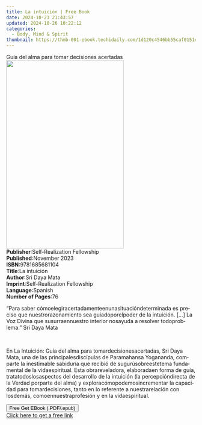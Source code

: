 ```yaml
---
title: La intuición | Free Book
date: 2024-10-23 21:43:57
updated: 2024-10-26 10:22:12
categories:
  - Body, Mind & Spirit
thumbnail: https://thmb-001-ebook.techidaily.com/1d120c4546bb55caf0151e9e4010b66191be6b189139c0fc6e4b6fc79263bba1.jpg
---
```

<main id="book-container">
  <div class="flex flex-col">
    <div class="book-brief flex-1 py-6 px-4 sm:p-6 md:py-10 md:px-8">
      <!-- brief-->
      <div class="book-brief-main">
        Guía del alma para tomar decisiones acertadas
      </div>
    </div>
    <div
      class="book-meta-info flex-1 grid gap-4 col-start-1 col-end-3 row-start-1 sm:mb-6 sm:grid-cols-4 lg:gap-6 lg:col-start-2 lg:row-end-6 lg:row-span-6 lg:mb-0"
    >
      <div
        class="book-meta-info-left place-content-center mt-4 p-4 text-sm leading-6 col-start-2 col-span-2 dark:text-slate-400"
      >
        <img
          class="w-full h-500 object-cover rounded-lg sm:h-255 sm:col-span-2 lg:col-span-full"
          src="https://img-001-ebook.techidaily.com/8adabf1b386cdc0feb35deb3cf1e3482b0a663815832db8679371b770f6d4830.jpg"
          alt=""
          width="312"
          height="500"
        />
      </div>
      <div
        class="book-meta-info-right mt-2 col-start-1 row-start-2 col-span-3 self-center"
      >
        <!-- meta data  -->
        <div class="flex flex-col px-4 md:px-8">
          <div class="flex-1">
            <strong>Publisher</strong>:<span class="px-2"
              >Self-Realization Fellowship</span
            >
          </div>
          <div class="flex-1">
            <strong>Published</strong>:<span class="px-2">November 2023</span>
          </div>
          <div class="flex-1">
            <strong>ISBN</strong>:<span class="px-2">9781685681104</span>
          </div>
          <div class="flex-1">
            <strong>Title</strong>:<span class="px-2">La intuición</span>
          </div>
          <div class="flex-1">
            <strong>Author</strong>:<span class="px-2">Sri Daya Mata</span>
          </div>
          <div class="flex-1">
            <strong>Imprint</strong>:<span class="px-2"
              >Self-Realization Fellowship</span
            >
          </div>
          <div class="flex-1">
            <strong>Language</strong>:<span class="px-2">Spanish</span>
          </div>
          <div class="flex-1">
            <strong>Number of Pages</strong>:<span class="px-2">76</span>
          </div>
        </div>
      </div>
    </div>
    <div class="book-description flex-1 py-6 px-4 sm:p-6 md:py-10 md:px-8">
      <div class="book-description-main">
        <div accordion-content="" id="description">
          <p class="Paragraph SCXW72877956 BCX4">
            <span lang="EN-US" class="TextRun SCXW72877956 BCX4"
              ><span class="NormalTextRun SCXW72877956 BCX4">“Para saber </span
              ><span class="NormalTextRun SCXW72877956 BCX4">cómo</span
              ><span class="NormalTextRun SCXW72877956 BCX4"></span
              ><span class="NormalTextRun SCXW72877956 BCX4">elegir</span
              ><span class="NormalTextRun SCXW72877956 BCX4"></span
              ><span class="NormalTextRun SCXW72877956 BCX4">acertadamente</span
              ><span class="NormalTextRun SCXW72877956 BCX4"></span
              ><span class="NormalTextRun SCXW72877956 BCX4">en</span
              ><span class="NormalTextRun SCXW72877956 BCX4"></span
              ><span class="NormalTextRun SCXW72877956 BCX4">una</span
              ><span class="NormalTextRun SCXW72877956 BCX4"></span
              ><span class="NormalTextRun SCXW72877956 BCX4">situación</span
              ><span class="NormalTextRun SCXW72877956 BCX4"></span
              ><span class="NormalTextRun SCXW72877956 BCX4">determinada</span
              ><span class="NormalTextRun SCXW72877956 BCX4"> es </span
              ><span class="NormalTextRun SCXW72877956 BCX4">preciso</span
              ><span class="NormalTextRun SCXW72877956 BCX4"> que </span
              ><span class="NormalTextRun SCXW72877956 BCX4">nuestro</span
              ><span class="NormalTextRun SCXW72877956 BCX4"></span
              ><span class="NormalTextRun SCXW72877956 BCX4">razonamiento</span
              ><span class="NormalTextRun SCXW72877956 BCX4"> sea </span
              ><span class="NormalTextRun SCXW72877956 BCX4">guiado</span
              ><span class="NormalTextRun SCXW72877956 BCX4"></span
              ><span class="NormalTextRun SCXW72877956 BCX4">por</span
              ><span class="NormalTextRun SCXW72877956 BCX4"></span
              ><span class="NormalTextRun SCXW72877956 BCX4">el</span
              ><span class="NormalTextRun SCXW72877956 BCX4"></span
              ><span class="NormalTextRun SCXW72877956 BCX4">poder</span
              ><span class="NormalTextRun SCXW72877956 BCX4"> de la </span
              ><span class="NormalTextRun SCXW72877956 BCX4">intuición</span
              ><span class="NormalTextRun SCXW72877956 BCX4"
                >. […] La Voz Divina que </span
              ><span class="NormalTextRun SCXW72877956 BCX4">susurra</span
              ><span class="NormalTextRun SCXW72877956 BCX4"></span
              ><span class="NormalTextRun SCXW72877956 BCX4">en</span
              ><span class="NormalTextRun SCXW72877956 BCX4"></span
              ><span class="NormalTextRun SCXW72877956 BCX4">nuestro</span
              ><span class="NormalTextRun SCXW72877956 BCX4"> interior </span
              ><span class="NormalTextRun SCXW72877956 BCX4">nos</span
              ><span class="NormalTextRun SCXW72877956 BCX4"></span
              ><span class="NormalTextRun SCXW72877956 BCX4">ayuda</span
              ><span class="NormalTextRun SCXW72877956 BCX4"> a resolver </span
              ><span class="NormalTextRun SCXW72877956 BCX4">todo</span
              ><span class="NormalTextRun SCXW72877956 BCX4"></span
              ><span class="NormalTextRun SCXW72877956 BCX4">problema</span
              ><span class="NormalTextRun SCXW72877956 BCX4">.” </span></span
            ><span lang="EN-US" class="TextRun SCXW72877956 BCX4"
              >Sri Daya Mata</span
            ><span class="EOP SCXW72877956 BCX4">&nbsp;</span>
          </p>
          <p class="Paragraph SCXW72877956 BCX4">
            <span lang="EN-US" class="TextRun SCXW72877956 BCX4"
              ><span class="NormalTextRun SCXW72877956 BCX4"></span></span
            ><span class="EOP SCXW72877956 BCX4">&nbsp;</span>
          </p>
          <p class="Paragraph SCXW72877956 BCX4">
            <span lang="EN-US" class="TextRun SCXW72877956 BCX4">En </span
            ><span lang="EN-US" class="TextRun SCXW72877956 BCX4"
              ><span class="NormalTextRun SCXW72877956 BCX4">La </span
              ><span class="NormalTextRun SCXW72877956 BCX4">Intuición</span
              ><span class="NormalTextRun SCXW72877956 BCX4">: </span
              ><span class="NormalTextRun SCXW72877956 BCX4">Guía</span
              ><span class="NormalTextRun SCXW72877956 BCX4">
                del alma para </span
              ><span class="NormalTextRun SCXW72877956 BCX4">tomar</span
              ><span class="NormalTextRun SCXW72877956 BCX4"></span
              ><span class="NormalTextRun SCXW72877956 BCX4">decisiones</span
              ><span class="NormalTextRun SCXW72877956 BCX4"></span
              ><span class="NormalTextRun SCXW72877956 BCX4"
                >acertadas</span
              ></span
            ><span lang="EN-US" class="TextRun SCXW72877956 BCX4"
              ><span class="NormalTextRun SCXW72877956 BCX4"
                >, Sri Daya Mata, </span
              ><span class="NormalTextRun SCXW72877956 BCX4">una</span
              ><span class="NormalTextRun SCXW72877956 BCX4"> de las </span
              ><span class="NormalTextRun SCXW72877956 BCX4">principales</span
              ><span class="NormalTextRun SCXW72877956 BCX4"></span
              ><span class="NormalTextRun SCXW72877956 BCX4">discípulas</span
              ><span class="NormalTextRun SCXW72877956 BCX4"> de </span
              ><span class="NormalTextRun SCXW72877956 BCX4">Paramahansa</span
              ><span class="NormalTextRun SCXW72877956 BCX4"> Yogananda, </span
              ><span class="NormalTextRun SCXW72877956 BCX4">comparte</span
              ><span class="NormalTextRun SCXW72877956 BCX4">
                la inestimable </span
              ><span class="NormalTextRun SCXW72877956 BCX4">sabiduría</span
              ><span class="NormalTextRun SCXW72877956 BCX4"> que </span
              ><span class="NormalTextRun SCXW72877956 BCX4">recibió</span
              ><span class="NormalTextRun SCXW72877956 BCX4"> de </span
              ><span class="NormalTextRun SCXW72877956 BCX4">su</span
              ><span class="NormalTextRun SCXW72877956 BCX4"></span
              ><span class="NormalTextRun SCXW72877956 BCX4">gurú</span
              ><span class="NormalTextRun SCXW72877956 BCX4"></span
              ><span class="NormalTextRun SCXW72877956 BCX4">sobre</span
              ><span class="NormalTextRun SCXW72877956 BCX4"></span
              ><span class="NormalTextRun SCXW72877956 BCX4">este</span
              ><span class="NormalTextRun SCXW72877956 BCX4"></span
              ><span class="NormalTextRun SCXW72877956 BCX4">tema</span
              ><span class="NormalTextRun SCXW72877956 BCX4">
                fundamental de la </span
              ><span class="NormalTextRun SCXW72877956 BCX4">vida</span
              ><span class="NormalTextRun SCXW72877956 BCX4"></span
              ><span class="NormalTextRun SCXW72877956 BCX4">espiritual</span
              ><span class="NormalTextRun SCXW72877956 BCX4">. Esta </span
              ><span class="NormalTextRun SCXW72877956 BCX4">obra</span
              ><span class="NormalTextRun SCXW72877956 BCX4"></span
              ><span class="NormalTextRun SCXW72877956 BCX4">reveladora</span
              ><span class="NormalTextRun SCXW72877956 BCX4">, </span
              ><span class="NormalTextRun SCXW72877956 BCX4">elaborada</span
              ><span class="NormalTextRun SCXW72877956 BCX4"></span
              ><span class="NormalTextRun SCXW72877956 BCX4">en</span
              ><span class="NormalTextRun SCXW72877956 BCX4"> forma de </span
              ><span
                class="NormalTextRun SpellingErrorV2Themed SCXW72877956 BCX4"
                >guía</span
              ><span class="NormalTextRun SCXW72877956 BCX4">, </span
              ><span
                class="NormalTextRun SpellingErrorV2Themed SCXW72877956 BCX4"
                >trata</span
              ><span class="NormalTextRun SCXW72877956 BCX4"></span
              ><span
                class="NormalTextRun SpellingErrorV2Themed SCXW72877956 BCX4"
                >todos</span
              ><span class="NormalTextRun SCXW72877956 BCX4"></span
              ><span
                class="NormalTextRun SpellingErrorV2Themed SCXW72877956 BCX4"
                >los</span
              ><span class="NormalTextRun SCXW72877956 BCX4"></span
              ><span
                class="NormalTextRun SpellingErrorV2Themed SCXW72877956 BCX4"
                >aspectos</span
              ><span class="NormalTextRun SCXW72877956 BCX4"> del </span
              ><span
                class="NormalTextRun SpellingErrorV2Themed SCXW72877956 BCX4"
                >desarrollo</span
              ><span class="NormalTextRun SCXW72877956 BCX4"> de la </span
              ><span
                class="NormalTextRun SpellingErrorV2Themed SCXW72877956 BCX4"
                >intuición</span
              ><span class="NormalTextRun SCXW72877956 BCX4"> (la </span
              ><span
                class="NormalTextRun SpellingErrorV2Themed SCXW72877956 BCX4"
                >percepción</span
              ><span class="NormalTextRun SCXW72877956 BCX4"></span
              ><span
                class="NormalTextRun SpellingErrorV2Themed SCXW72877956 BCX4"
                >directa</span
              ><span class="NormalTextRun SCXW72877956 BCX4">
                de la Verdad </span
              ><span
                class="NormalTextRun SpellingErrorV2Themed SCXW72877956 BCX4"
                >por</span
              ><span class="NormalTextRun SCXW72877956 BCX4"></span
              ><span
                class="NormalTextRun SpellingErrorV2Themed SCXW72877956 BCX4"
                >parte</span
              ><span class="NormalTextRun SCXW72877956 BCX4"> del alma) y </span
              ><span
                class="NormalTextRun SpellingErrorV2Themed SCXW72877956 BCX4"
                >explora</span
              ><span class="NormalTextRun SCXW72877956 BCX4"></span
              ><span
                class="NormalTextRun SpellingErrorV2Themed SCXW72877956 BCX4"
                >cómo</span
              ><span class="NormalTextRun SCXW72877956 BCX4"></span
              ><span
                class="NormalTextRun SpellingErrorV2Themed SCXW72877956 BCX4"
                >podemos</span
              ><span class="NormalTextRun SCXW72877956 BCX4"></span
              ><span
                class="NormalTextRun SpellingErrorV2Themed SCXW72877956 BCX4"
                >incrementar</span
              ><span class="NormalTextRun SCXW72877956 BCX4"> la </span
              ><span
                class="NormalTextRun SpellingErrorV2Themed SCXW72877956 BCX4"
                >capacidad</span
              ><span class="NormalTextRun SCXW72877956 BCX4"> para </span
              ><span
                class="NormalTextRun SpellingErrorV2Themed SCXW72877956 BCX4"
                >tomar</span
              ><span class="NormalTextRun SCXW72877956 BCX4"></span
              ><span
                class="NormalTextRun SpellingErrorV2Themed SpellingErrorHighlight SCXW72877956 BCX4"
                >decisiones</span
              ><span class="NormalTextRun SCXW72877956 BCX4">, tanto </span
              ><span
                class="NormalTextRun SpellingErrorV2Themed SCXW72877956 BCX4"
                >en</span
              ><span class="NormalTextRun SCXW72877956 BCX4"> lo </span
              ><span
                class="NormalTextRun SpellingErrorV2Themed SCXW72877956 BCX4"
                >referente</span
              ><span class="NormalTextRun SCXW72877956 BCX4"> a </span
              ><span
                class="NormalTextRun SpellingErrorV2Themed SCXW72877956 BCX4"
                >nuestra</span
              ><span class="NormalTextRun SCXW72877956 BCX4"></span
              ><span
                class="NormalTextRun SpellingErrorV2Themed SCXW72877956 BCX4"
                >relación</span
              ><span class="NormalTextRun SCXW72877956 BCX4"> con </span
              ><span
                class="NormalTextRun SpellingErrorV2Themed SCXW72877956 BCX4"
                >los</span
              ><span class="NormalTextRun SCXW72877956 BCX4"></span
              ><span
                class="NormalTextRun SpellingErrorV2Themed SCXW72877956 BCX4"
                >demás</span
              ><span class="NormalTextRun SCXW72877956 BCX4">, </span
              ><span
                class="NormalTextRun SpellingErrorV2Themed SCXW72877956 BCX4"
                >como</span
              ><span class="NormalTextRun SCXW72877956 BCX4"></span
              ><span
                class="NormalTextRun SpellingErrorV2Themed SCXW72877956 BCX4"
                >en</span
              ><span class="NormalTextRun SCXW72877956 BCX4"></span
              ><span
                class="NormalTextRun SpellingErrorV2Themed SCXW72877956 BCX4"
                >nuestra</span
              ><span class="NormalTextRun SCXW72877956 BCX4"></span
              ><span
                class="NormalTextRun SpellingErrorV2Themed SCXW72877956 BCX4"
                >profesión</span
              ><span class="NormalTextRun SCXW72877956 BCX4"> y </span
              ><span
                class="NormalTextRun SpellingErrorV2Themed SCXW72877956 BCX4"
                >en</span
              ><span class="NormalTextRun SCXW72877956 BCX4"> la </span
              ><span
                class="NormalTextRun SpellingErrorV2Themed SCXW72877956 BCX4"
                >vida</span
              ><span class="NormalTextRun SCXW72877956 BCX4"></span
              ><span
                class="NormalTextRun SpellingErrorV2Themed SCXW72877956 BCX4"
                >espiritual</span
              ><span class="NormalTextRun SCXW72877956 BCX4">.</span></span
            ><span class="EOP SCXW72877956 BCX4">&nbsp;</span>
          </p>
        </div>
      </div>
    </div>
    <div class="book-excerpts flex-1 py-6 px-4 sm:p-6 md:py-10 md:px-8"></div>
    <div
      class="book-about-author flex-1 py-6 px-4 sm:p-6 md:py-10 md:px-8"
    ></div>
    <div class="book-free-get flex-1 py-6 px-4 sm:p-6 md:py-10 md:px-8">
      <button
        id="btn-free-get"
        class="bg-blue-500 hover:bg-blue-700 text-white font-bold py-2 px-4 rounded"
      >
        Free Get EBook (.PDF/.epub)
      </button>
      <div id="countdown-display" class="px-2 text-lg mt-2"></div>
      <a
        id="free-link"
        class="hidden bg-blue-500 hover:bg-blue-700 text-white font-bold py-2 px-4 rounded"
        href="https://www.ebooks.com/en-us/book/211151758/la-intuici-n/sri-daya-mata/"
        target="_blank"
        >Click here to get a free link</a
      >
    </div>
    <script>
      let countdownTime = 0;
      let countdownInterval = null;
      document
        .getElementById('btn-free-get')
        .addEventListener('click', startCountdown);
      function startCountdown() {
        countdownTime = new Date().getTime() + 60000 * 3;
        countdownInterval = setInterval(updateCountdown, 1000);
        document.getElementById('btn-free-get').disabled = true;
        document
          .getElementById('btn-free-get')
          .classList.add('bg-gray-500', 'cursor-not-allowed');
      }
      function updateCountdown() {
        let currentTime = new Date().getTime();
        let timeLeft = countdownTime - currentTime;
        let secondsLeft = Math.floor(timeLeft / 1000);
        document.getElementById('countdown-display').innerHTML =
          `Remaining time: ${secondsLeft} seconds.`;
        if (secondsLeft <= 0) {
          clearInterval(countdownInterval);
          document.getElementById('btn-free-get').classList.add('hidden');
          document.getElementById('free-link').classList.remove('hidden');
          document.getElementById('countdown-display').innerHTML = '';
        }
      }
    </script>
  </div>
</main>
